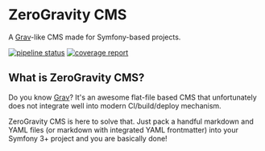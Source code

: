 ZeroGravity CMS
===============

A [Grav](https://getgrav.org/)-like CMS made for Symfony-based projects.

[![pipeline status](https://gitlab.com/zero-gravity/zero-gravity-cms/badges/master/pipeline.svg)](https://gitlab.com/zero-gravity/zero-gravity-cms/commits/master)
[![coverage report](https://gitlab.com/zero-gravity/zero-gravity-cms/badges/master/coverage.svg)](https://gitlab.com/zero-gravity/zero-gravity-cms/commits/master)

What is ZeroGravity CMS?
------------------------

Do you know [Grav](https://getgrav.org/)? It's an awesome flat-file based CMS that
unfortunately does not integrate well into modern CI/build/deploy mechanism.

ZeroGravity CMS is here to solve that. Just pack a handful markdown and YAML files
(or markdown with integrated YAML frontmatter) into your Symfony 3+ project and you
are basically done!
